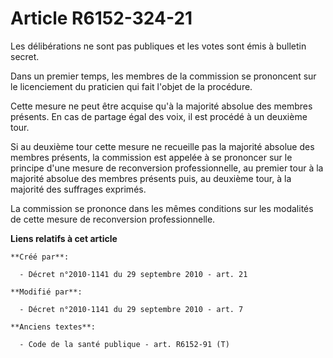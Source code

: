 # Article R6152-324-21

Les délibérations ne sont pas publiques et les votes sont émis à bulletin secret.

Dans un premier temps, les membres de la commission se prononcent sur le licenciement du praticien qui fait l'objet de la
procédure.

Cette mesure ne peut être acquise qu'à la majorité absolue des membres présents. En cas de partage égal des voix, il est
procédé à un deuxième tour.

Si au deuxième tour cette mesure ne recueille pas la majorité absolue des membres présents, la commission est appelée à se
prononcer sur le principe d'une mesure de reconversion professionnelle, au premier tour à la majorité absolue des membres
présents puis, au deuxième tour, à la majorité des suffrages exprimés.

La commission se prononce dans les mêmes conditions sur les modalités de cette mesure de reconversion professionnelle.

**Liens relatifs à cet article**

	**Créé par**:

	  - Décret n°2010-1141 du 29 septembre 2010 - art. 21

	**Modifié par**:

	  - Décret n°2010-1141 du 29 septembre 2010 - art. 7

	**Anciens textes**:

	  - Code de la santé publique - art. R6152-91 (T)
